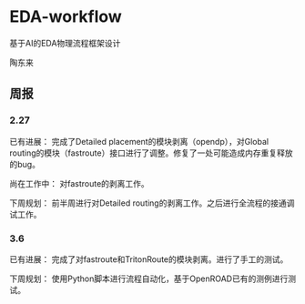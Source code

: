 # EDA-workflow
基于AI的EDA物理流程框架设计

陶东来

## 周报
### 2.27

已有进展：
完成了Detailed placement的模块剥离（opendp），对Global routing的模块（fastroute）接口进行了调整。修复了一处可能造成内存重复释放的bug。

尚在工作中：
对fastroute的剥离工作。

下周规划：
前半周进行对Detailed routing的剥离工作。之后进行全流程的接通调试工作。

### 3.6
已有进展：
完成了对fastroute和TritonRoute的模块剥离。进行了手工的测试。

下周规划：
使用Python脚本进行流程自动化，基于OpenROAD已有的测例进行测试。
